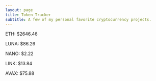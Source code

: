```yaml
---
layout: page
title: Token Tracker
subtitle: A few of my personal favorite cryptocurrency projects.
---
```


<!--BEGINCRYPTOINPUT-->
ETH: $2646.46

LUNA: $86.26

NANO: $2.22

LINK: $13.84

AVAX: $75.88

<!--ENDCRYPTOINPUT-->
